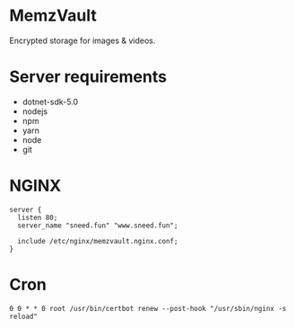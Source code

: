 # MemzVault

Encrypted storage for images & videos.

# Server requirements

- dotnet-sdk-5.0
- nodejs
- npm
- yarn
- node
- git

# NGINX

```nginx
server {
  listen 80;
  server_name "sneed.fun" "www.sneed.fun";

  include /etc/nginx/memzvault.nginx.conf;
}
```

# Cron

```
0 0 * * 0 root /usr/bin/certbot renew --post-hook "/usr/sbin/nginx -s reload"
```
